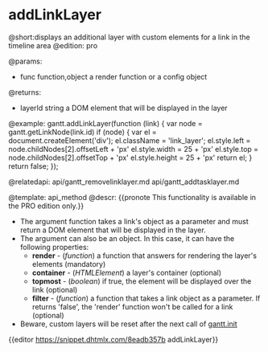 addLinkLayer
=============

@short:displays an additional layer with custom elements for a link in the timeline area
@edition: pro

@params:
- func		function,object		a render function or a config object 

@returns:
- layerId	string		a DOM element that will be displayed in the layer


@example:
gantt.addLinkLayer(function (link) {
  var node = gantt.getLinkNode(link.id)
  if (node) {
    var el = document.createElement('div');
    el.className = 'link_layer';
    el.style.left = node.childNodes[2].offsetLeft + 'px'
    el.style.width = 25 + 'px'
    el.style.top = node.childNodes[2].offsetTop + 'px'
    el.style.height = 25 + 'px'
    return el;
  }
  return false;
});


@relatedapi:
  api/gantt_removelinklayer.md
  api/gantt_addtasklayer.md

	
@template:	api_method
@descr:
{{pronote This functionality is available in the PRO edition only.}}

- The argument function takes a link's object as a parameter and must return a DOM element that will be displayed in the layer.
- The argument can also be an object. In this case, it can have the following properties:
	- **render** - (*function*)  a function that answers for rendering the layer's elements (mandatory)
	- **container** - (*HTMLElement*) a layer's container (optional)
    - **topmost** - (*boolean*) if true, the element will be displayed over the link (optional)
    - **filter** - (*function*) a function that takes a link object as a parameter. If returns 'false', the 'render' function won't be called for a link (optional)
- Beware, custom layers will be reset after the next call of <a href="api/gantt_init.md">gantt.init</a>

{{editor	https://snippet.dhtmlx.com/8eadb357b	addLinkLayer}}
